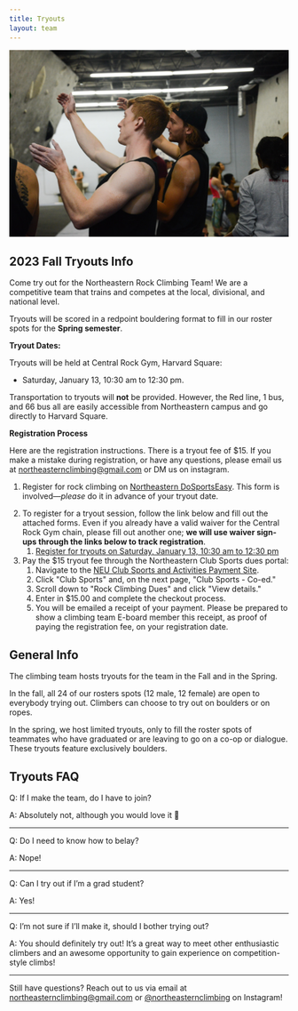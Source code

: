 ```yaml
---
title: Tryouts
layout: team
---
```

![Two climbers discuss beta](/images/beta.jpg)

## 2023 Fall Tryouts Info

Come try out for the Northeastern Rock Climbing Team!
We are a competitive team that trains and competes at the local, divisional, and national level.

Tryouts will be scored in a redpoint bouldering format to fill in our roster spots for the **Spring semester**. 

**Tryout Dates:**       

Tryouts will be held at Central Rock Gym, Harvard Square:
* Saturday, January 13, 10:30 am to 12:30 pm.

Transportation to tryouts will **not** be provided. However, the Red line, 1 bus, and 66 bus all are easily accessible from Northeastern campus and go directly to Harvard Square. 

**Registration Process**

Here are the registration instructions. There is a tryout fee of $15. If you make a mistake during registration, or have any questions, please email us at northeasternclimbing@gmail.com or DM us on instagram.

1. Register for rock climbing on [Northeastern DoSportsEasy](https://neu.dserec.com/online/clubsports_widget/club/27/registration).
   This form is involved—_please_ do it in advance of your tryout date.
<!--2. If you require transportation to Central Rock Gym, Randolph, please fill out a transportation request form for your tryout date. Van spots are limited, so the Google Forms will be disabled once enough participates have requested a van spot. **Vans will depart from  Renaissance Park Garage** for tryouts at the listed tryout time. If you plan to transport yourself to tryouts, the climbing period will begin 1 hour after vans depart from Renaissance garage. That is, if your tryout is at 6:00 pm, the climbing period will begin at 7:00 pm and conclude at 9:00 pm. Request transportation here:
   1. [Request transportation for Thursday, September 14, at 6:00 pm](https://forms.gle/qiap1ZA6EgcUiRcV9)
   2. [Request transportation for Friday, September 15, at 6:00 pm](https://forms.gle/kTzKnDBDp7ohqmvw8)
   3. [Request transportation for Saturday, September 16, at 11:00 am](https://forms.gle/ey4EoTsuXF88HGfJ9)-->
2. To register for a tryout session, follow the link below and fill out the attached forms. Even if you already have a valid waiver for the Central Rock Gym chain, please fill out another one; **we will use waiver sign-ups through the links below to track registration**.
   1. [Register for tryouts on Saturday, January 13, 10:30 am to 12:30 pm](https://app.rockgympro.com/b/widget/?a=offering&offering_guid=f2a4152820dc4a439364775c5b1943d7&limited_to_course_guid_for_offering_guid_f2a4152820dc4a439364775c5b1943d7=17885b82ad26e71b7035b2b769a7439f141c40d4&random=657df9b6ab062&iframeid=&mode=p)
   <!--2. [Register for Ropes tryouts on Friday, September 15, from 6:00 pm to 10:00 pm](https://app.rockgympro.com/booking/f/0a35948fe0f2427197279129e5fc1092)
   3. [Register for Bouldering tryouts on Saturday, September 16, from 11:00 am to 3:00 pm](https://app.rockgympro.com/booking/f/6474ef009f274e368a5519c6db48e3b9)-->
3. Pay the $15 tryout fee through the Northeastern Club Sports dues portal:
   1. Navigate to the [NEU Club Sports and Activities Payment Site](https://commerce.cashnet.com/SFCSA).
   2. Click "Club Sports" and, on the next page, "Club Sports - Co-ed."
   3. Scroll down to "Rock Climbing Dues" and click "View details."
   4. Enter in $15.00 and complete the checkout process.
   5. You will be emailed a receipt of your payment. Please be prepared to show a climbing team E-board member this receipt, as proof of paying the registration fee, on your registration date.

## General Info

The climbing team hosts tryouts for the team in the Fall and in the
Spring.

In the fall, all 24 of our rosters spots (12 male, 12 female)
are open to everybody trying out. Climbers can choose to try out on
boulders or on ropes.

In the spring, we host limited tryouts, only to fill the roster spots
of teammates who have graduated or are leaving to go on a co-op or dialogue. 
These tryouts feature exclusively boulders.

## Tryouts FAQ

Q: If I make the team, do I have to join?

A: Absolutely not, although you would love it 🙂

---

Q: Do I need to know how to belay?

A: Nope!

---

Q: Can I try out if I’m a grad student?

A: Yes!

---

Q: I’m not sure if I’ll make it, should I bother trying out?

A: You should definitely try out! It’s a great way to meet other enthusiastic climbers and an awesome opportunity to gain experience on competition-style climbs!

---

Still have questions? Reach out to us via email at northeasternclimbing@gmail.com or [@northeasternclimbing](https://www.instagram.com/northeasternclimbing/) on Instagram!
